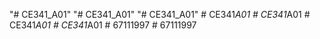 "# CE341_A01" 
"# CE341_A01" 
"# CE341_A01" 
#   C E 3 4 1 _ A 0 1  
 #   C E 3 4 1 _ A 0 1  
 #   C E 3 4 1 _ A 0 1  
 #   C E 3 4 1 _ A 0 1  
 #   6 7 1 1 1 9 9 7  
 #   6 7 1 1 1 9 9 7  
 